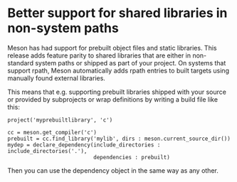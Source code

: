 # Better support for shared libraries in non-system paths

Meson has had support for prebuilt object files and static libraries.
This release adds feature parity to shared libraries that are either
in non-standard system paths or shipped as part of your project. On
systems that support rpath, Meson automatically adds rpath entries
to built targets using manually found external libraries.

This means that e.g. supporting prebuilt libraries shipped with your
source or provided by subprojects or wrap definitions by writing a
build file like this:

    project('myprebuiltlibrary', 'c')
    
    cc = meson.get_compiler('c')
    prebuilt = cc.find_library('mylib', dirs : meson.current_source_dir())
    mydep = declare_dependency(include_directories : include_directories('.'),
                               dependencies : prebuilt)

Then you can use the dependency object in the same way as any other.

